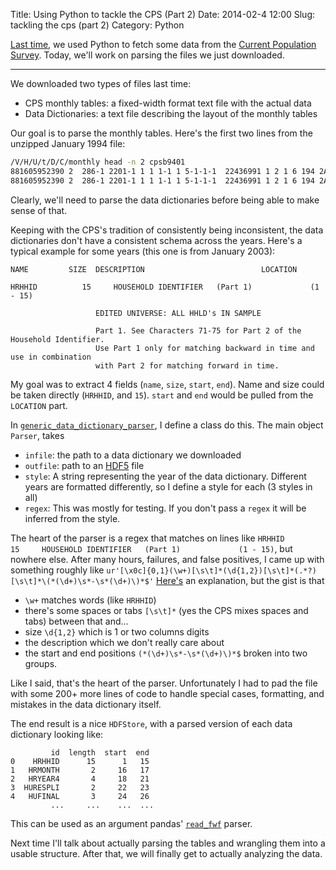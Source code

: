 Title: Using Python to tackle the CPS (Part 2)
Date: 2014-02-4 12:00
Slug: tackling the cps (part 2)
Category: Python

[Last time](http://tomaugspurger.github.io/blog/2014/01/27/tackling%20the%20cps/), we used Python to fetch some data from the [Current Population Survey](http://www.census.gov/cps/). Today, we'll work on parsing the files we just downloaded.

---

We downloaded two types of files last time:

- CPS monthly tables: a fixed-width format text file with the actual data
- Data Dictionaries: a text file describing the layout of the monthly tables

Our goal is to parse the monthly tables. Here's the first two lines from the unzipped January 1994 file:

```bash
/V/H/U/t/D/C/monthly head -n 2 cpsb9401
881605952390 2  286-1 2201-1 1 1 1-1 1 5-1-1-1  22436991 1 2 1 6 194 2A61 -1 2 2-1-1-1-1 363 1-15240115 3-1 4 0 1-1 2 1-1660 1 2 2 2 6 236 2 8-1 0 1-1 1 1 1 2 1 2 57 57 57 1 0-1 2 5 3-1-1 2-1-1-1-1-1 2-1-1-1-1-1-1-1-1-1-1-1 -1-1-1-1-1-1-1-1-1-1-1 -1-1  169-1-1-1-1-1-1-1-1-1-1-1-1-1-1 -1-1-1-1-1-1-1-1-1-1-1-1-1-1-1-1-1-1-1-1-1-1-1-1-1-1-1-1-1 -1-1-1-1-1-1-1-1-1-1-1-1-1-1-1-1-1-1-1-1-1 2-1 0 4-1-1-1-1-1-1 -1-1-1 0 1 2-1-1-1-1-1-1-1-1-1 -1 -1-1-1 -1 -1-1-1 0-1-1-1-1-1-1-1-1-1-1-1-1-1-1-1-1-1-1-1 0-1-1-1-1-1  -1  -1  -1  0-1-1      0-1-1-1      -1      0-1-1-1-1-1-1-1-1 2-1-1-1-1  22436991        -1         0  22436991  22422317-1         0 0 0 1 0-1 050 0 0 0 011 0 0 0-1-1-1-1 0 0 0-1-1-1-1-1-1 1-1-1-1-1-1-1-1-1-1-1-1-1-1-1-1-1-1-1-1-1 1 1 1 1 1 1 1 1 1 1 1-1-1-1-1-1-1-1-1-1-1-1-1-1-1-1-1-1-1-1 1 1 1-1-1-1
881605952390 2  286-1 2201-1 1 1 1-1 1 5-1-1-1  22436991 1 2 1 6 194 2A61 -1 2 2-1-1-1-1 363 1-15240115 3-1 4 0 1-1 2 3-1580 1 1 1 1 2 239 2 8-1 0 2-1 1 2 1 2 1 2 57 57 57 1 0-1 1 1 1-1-1-1-1-1-1-1-1-1-1-1-1-1-1-1 2-140-1-1 40-1-1-1-1 2-1 2-140-1 40-1   -1 2 5 5-1 2 3 5 2-1-1-1-1-1-1 -1-1-1-1-1-1-1-1-1-1-1-1-1-1-1-1-1-1-1-1-1-1-1-1-1-1-1-1-1 -1-1-1-1-1-1-1-1-1-1-1-1-1-1-1-1-1-1-1-1-1 1-118 1 1 1 4-1-1-1 -1 1-1 1 2-1-1-1-1-1-1-1 4 1242705-1-1-1 -1  3-1-1 1 2 4-1 1 6-1 6-136-1 1 4-110-1 3 1 1 1 0-1-1-1-1  -1-1  -1  -1  0-1-1      0-1-1-1            -10-1-1-1-1-1-1-1-1-1-1-1-1-1  22436991        -1         0  31870604  25650291-1         0 0 0 1 0-1 0 1 0 0 0 0 0 0 0 0-1-1-1-1 0 0-1 1 1 0 1 0 1 1 0 1 1 1 0 1 0 1 1-1-1-1-1-1-1-1-1-1-1-1-1-1-1-1-1-1-1-1-1-1-1 0 0 0-1-1-1-1-1-1-1-1-1-1-1-1-1-1-1-1-1-1-1-1-1-1
```

Clearly, we'll need to parse the data dictionaries before being able to make sense of that.

Keeping with the CPS's tradition of consistently being inconsistent, the data dictionaries don't have a consistent schema across the years. Here's a typical example for some years (this one is from January 2003):

```
NAME         SIZE  DESCRIPTION                          LOCATION

HRHHID          15     HOUSEHOLD IDENTIFIER   (Part 1)             (1 - 15)

                   EDITED UNIVERSE: ALL HHLD's IN SAMPLE

                   Part 1. See Characters 71-75 for Part 2 of the Household Identifier.
                   Use Part 1 only for matching backward in time and use in combination
                   with Part 2 for matching forward in time.
```

My goal was to extract 4 fields (`name`, `size`, `start`, `end`). Name and size could be taken directly (`HRHHID`, and `15`). `start` and `end` would be pulled from the `LOCATION` part.

In [`generic_data_dictionary_parser`](https://github.com/TomAugspurger/dnwr-zlb/blob/master/data_wrangling/cps_wrangling/panel_construction/generic_data_dictionary_parser.py), I define a class do this. The main object `Parser`, takes

- `infile`: the path to a data dictionary we downloaded
- `outfile`: path to an [HDF5](http://pandas.pydata.org/pandas-docs/dev/io.html#hdf5-pytables) file
- `style`: A string representing the year of the data dictionary. Different years are formatted differently, so I define a style for each (3 styles in all)
- `regex`: This was mostly for testing. If you don't pass a `regex` it will be inferred from the style.

The heart of the parser is a regex that matches on lines like `HRHHID          15     HOUSEHOLD IDENTIFIER   (Part 1)             (1 - 15)`, but nowhere else. After many hours, failures, and false positives, I came up with something roughly like `ur'[\x0c]{0,1}(\w+)[\s\t]*(\d{1,2})[\s\t]*(.*?)[\s\t]*\(*(\d+)\s*-\s*(\d+)\)*$'` [Here's](http://regex101.com/r/uH5iH7) an explanation, but the gist is that

- `\w+` matches words (like `HRHHID`)
- there's some spaces or tabs `[\s\t]*` (yes the CPS mixes spaces and tabs) between that and...
- size `\d{1,2}` which is 1 or two columns digits
- the description which we don't really care about
- the start and end positions `(*(\d+)\s*-\s*(\d+)\)*$` broken into two groups.

Like I said, that's the heart of the parser. Unfortunately I had to pad the file with some 200+ more lines of code to handle special cases, formatting, and mistakes in the data dictionary itself.

The end result is a nice `HDFStore`, with a parsed version of each data dictionary looking like:
```
         id  length  start  end
0    HRHHID      15      1   15
1   HRMONTH       2     16   17
2   HRYEAR4       4     18   21
3  HURESPLI       2     22   23
4   HUFINAL       3     24   26
         ...     ...    ...  ...

```

This can be used as an argument pandas' [`read_fwf`](http://pandas.pydata.org/pandas-docs/dev/io.html#files-with-fixed-width-columns) parser.

Next time I'll talk about actually parsing the tables and wrangling them into a usable structure. After that, we will finally get to actually analyzing the data.
